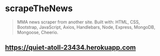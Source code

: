 # scrapeTheNews

> MMA news scraper from another site.
> Built with: HTML, CSS, Bootstrap, JavaScript, Axios, Handlebars, Node, Express, MongoDB, Mongoose, Cheerio.

## https://quiet-atoll-23434.herokuapp.com
